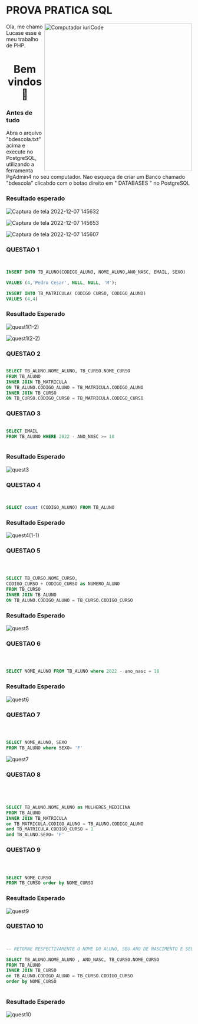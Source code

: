# PROVA PRATICA SQL
<img src="https://raw.githubusercontent.com/MicaelliMedeiros/micaellimedeiros/master/image/computer-illustration.png" min-width="400px" max-width="400px" width="400px" align="right" alt="Computador iuriCode">

<p align="left"> Ola, me chamo <stron>Lucas</strong>e esse é meu trabalho de PHP.<br> 
<h1 align="center"> Bem vindos  👋</h1>


<h3 align="left">Antes de tudo </h3>
<p align="left">  Abra o arquivo "bdescola.txt" acima e execute no PostgreSQL, utilizando a ferramenta PgAdmin4 no seu computador. Nao esqueça de criar um Banco chamado "bdescola" clicabdo com o botao direito em " DATABASES " no PostgreSQL



<h3 align="left">Resultado esperado </h3>

![Captura de tela 2022-12-07 145632](https://user-images.githubusercontent.com/93049848/206259633-7270bb92-8a52-43d5-be3c-a50d524fb08e.png)

![Captura de tela 2022-12-07 145653](https://user-images.githubusercontent.com/93049848/206259641-9d354b91-1640-4489-b524-cdeef89da38f.png)

![Captura de tela 2022-12-07 145607](https://user-images.githubusercontent.com/93049848/206259644-30eb0c77-30bd-4502-b66a-863e0890c9dd.png)

### QUESTAO 1 

```SQL


INSERT INTO TB_ALUNO(CODIGO_ALUNO, NOME_ALUNO,ANO_NASC, EMAIL, SEXO)

VALUES (4,'Pedro Cesar', NULL, NULL, 'M');

INSERT INTO TB_MATRICULA( CODIGO CURSO, CODIGO_ALUNO)
VALUES (4,4)


```

<h3> Resultado Esperado </h3>

![quest1(1-2)](https://user-images.githubusercontent.com/93049848/206260508-981bca26-a847-493e-af39-e0bdeaba8c3e.png)

![quest1(2-2)](https://user-images.githubusercontent.com/93049848/206260580-ba31f1ae-271a-4fb1-9949-bfbc2ce789b0.png)



### QUESTAO 2

```SQL

SELECT TB_ALUNO.NOME_ALUNO, TB_CURSO.NOME_CURSO 
FROM TB_ALUNO 
INNER JOIN TB_MATRICULA 
ON TB_ALUNO.CODIGO_ALUNO = TB_MATRICULA.CODIGO_ALUNO
INNER JOIN TB_CURSO
ON TB_CURSO.CODIGO_CURSO = TB_MATRICULA.CODIGO_CURSO


```


### QUESTAO 3

```SQL

SELECT EMAIL
FROM TB_ALUNO WHERE 2022 - ANO_NASC >= 18



```
<h3> Resultado Esperado </h3>


![quest3](https://user-images.githubusercontent.com/93049848/206262205-ad6965c1-5095-4bb4-b68a-9601a5660881.png)



### QUESTAO 4


```SQL


SELECT count (CODIGO_ALUNO) FROM TB_ALUNO 


```


<h3> Resultado Esperado </h3>

![quest4(1-1)](https://user-images.githubusercontent.com/93049848/206442396-803f639c-933a-4ca3-9108-10c1f5271bd9.png)


### QUESTAO 5


```SQL



SELECT TB_CURSO.NOME_CURSO,
CODIGO_CURSO + CODIGO_CURSO as NUMERO_ALUNO
FROM TB_CURSO 
INNER JOIN TB_ALUNO 
ON TB_ALUNO.CODIGO_ALUNO = TB_CURSO.CODIGO_CURSO

```


<h3> Resultado Esperado </h3>

![quest5](https://user-images.githubusercontent.com/93049848/206442555-f7cf8de6-dede-4951-ba13-61d149aa2596.png)


### QUESTAO 6


```SQL



SELECT NOME_ALUNO FROM TB_ALUNO where 2022 - ano_nasc = 18


```

<h3> Resultado Esperado </h3>

![quest6](https://user-images.githubusercontent.com/93049848/206442700-b4ba7dcc-77da-4217-8920-4eac8935569b.png)



### QUESTAO 7


```SQL



SELECT NOME_ALUNO, SEXO
FROM TB_ALUNO where SEXO= 'F'

```

![quest7](https://user-images.githubusercontent.com/93049848/206442807-c949bb00-8637-4885-91fc-81015095a827.png)



### QUESTAO 8


```SQL




SELECT TB_ALUNO.NOME_ALUNO as MULHERES_MEDICINA
FROM TB_ALUNO 
INNER JOIN TB_MATRICULA
on TB_MATRICULA.CODIGO_ALUNO = TB_ALUNO.CODIGO_ALUNO
and TB_MATRICULA.CODIGO_CURSO = 1
and TB_ALUNO.SEXO= 'F'


```


### QUESTAO 9


```SQL



SELECT NOME_CURSO 
FROM TB_CURSO order by NOME_CURSO 

```

<h3> Resultado Esperado </h3>

![quest9](https://user-images.githubusercontent.com/93049848/206443138-977603df-f16a-4e57-81fd-53d4b6029ddd.png)



### QUESTAO 10


```SQL


-- RETORNE RESPECTIVAMENTE O NOME DO ALUNO, SEU ANO DE NASCIMENTO E SEU NOME DO CURSO 

SELECT TB_ALUNO.NOME_ALUNO , ANO_NASC, TB_CURSO.NOME_CURSO
FROM TB_ALUNO
INNER JOIN TB_CURSO 
on TB_ALUNO.CODIGO_ALUNO = TB_CURSO.CODIGO_CURSO
order by NOME_CURSO



```

<h3> Resultado Esperado </h3>

![quest10](https://user-images.githubusercontent.com/93049848/206443865-eb583081-f8e8-43db-a181-e32784ab241d.png)
